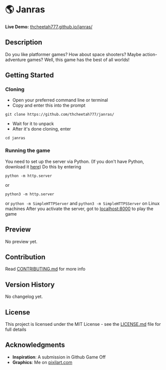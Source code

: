 # :earth_americas: Janras

**Live Demo:** [thcheetah777.github.io/janras/](https://thcheetah777.github.io/janras/)

## Description

Do you like platformer games? How about space shooters? Maybe action-adventure games? Well, this game has the best of all worlds!

## Getting Started

### Cloning

* Open your preferred command line or terminal
* Copy and enter this into the prompt

```
git clone https://github.com/thcheetah777/janras/
```

* Wait for it to unpack
* After it's done cloning, enter

```
cd janras
```

### Running the game

You need to set up the server via Python. (If you don't have Python, download it [here](https://www.python.org/)) Do this by entering
```
python -m http.server
```
or
```
python3 -m http.server
```
or
```python -m SimpleHTTPServer``` and ```python3 -m SimpleHTTPSServer``` on Linux machines
After you activate the server, got to [localhost:8000](http://localhost:8000/) to play the game

## Preview

No preview yet.

## Contribution

Read [CONTRIBUTING.md](https://github.com/thcheetah777/janras/blob/master/CONTRIBUTING.md) for more info

## Version History

No changelog yet.

## License

This project is licensed under the MIT License - see the [LICENSE.md](https://github.com/thcheetah777/janras/blob/master/LICENSE) file for full details

## Acknowledgments

* **Inspiration**: A submission in Github Game Off 
* **Graphics**: Me on [pixilart.com](https://www.pixilart.com/)
